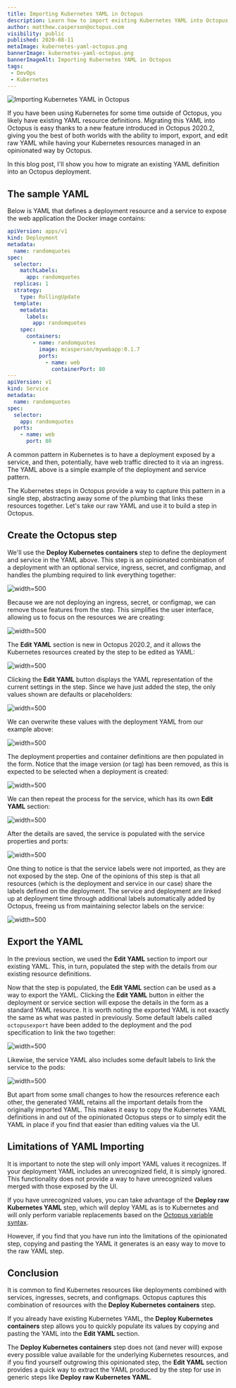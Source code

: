 ```yaml
---
title: Importing Kubernetes YAML in Octopus
description: Learn how to import existing Kubernetes YAML into Octopus steps
author: matthew.casperson@octopus.com
visibility: public
published: 2020-08-11
metaImage: kubernetes-yaml-octopus.png
bannerImage: kubernetes-yaml-octopus.png
bannerImageAlt: Importing Kubernetes YAML in Octopus
tags:
 - DevOps
 - Kubernetes
---
```


![Importing Kubernetes YAML in Octopus](kubernetes-yaml-octopus.png)

If you have been using Kubernetes for some time outside of Octopus, you likely have existing YAML resource definitions. Migrating this YAML into Octopus is easy thanks to a new feature introduced in Octopus 2020.2, giving you the best of both worlds with the ability to import, export, and edit raw YAML while having your Kubernetes resources managed in an opinionated way by Octopus.

In this blog post, I'll show you how to migrate an existing YAML definition into an Octopus deployment.

## The sample YAML

Below is YAML that defines a deployment resource and a service to expose the web application the Docker image contains:

```yaml
apiVersion: apps/v1
kind: Deployment
metadata:
  name: randomquotes
spec:
  selector:
    matchLabels:
      app: randomquotes
  replicas: 1
  strategy:
    type: RollingUpdate
  template:
    metadata:
      labels:
        app: randomquotes
    spec:
      containers:
        - name: randomquotes
          image: mcasperson/mywebapp:0.1.7
          ports:
            - name: web
              containerPort: 80
---
apiVersion: v1
kind: Service
metadata:
  name: randomquotes
spec:
  selector:
    app: randomquotes
  ports:
    - name: web
      port: 80
```

A common pattern in Kubernetes is to have a deployment exposed by a service, and then, potentially, have web traffic directed to it via an ingress. The YAML above is a simple example of the deployment and service pattern.

The Kubernetes steps in Octopus provide a way to capture this pattern in a single step, abstracting away some of the plumbing that links these resources together. Let's take our raw YAML and use it to build a step in Octopus.

## Create the Octopus step

We'll use the **Deploy Kubernetes containers** step to define the deployment and service in the YAML above. This step is an opinionated combination of a deployment with an optional service, ingress, secret, and configmap, and handles the plumbing required to link everything together:

![](deploy-containers.png "width=500")

Because we are not deploying an ingress, secret, or configmap, we can remove those features from the step. This simplifies the user interface, allowing us to focus on the resources we are creating:

![](disable-features.png "width=500")

The **Edit YAML** section is new in Octopus 2020.2, and it allows the Kubernetes resources created by the step to be edited as YAML:

![](deployment-edit-yaml.png "width=500")

Clicking the **Edit YAML** button displays the YAML representation of the current settings in the step. Since we have just added the step, the only values shown are defaults or placeholders:

![](deployment-default-yaml.png "width=500")

We can overwrite these values with the deployment YAML from our example above:

![](deployment-paste-yaml.png "width=500")

The deployment properties and container definitions are then populated in the form. Notice that the image version (or tag) has been removed, as this is expected to be selected when a deployment is created:

![](populated-deployment.png "width=500")

We can then repeat the process for the service, which has its own **Edit YAML** section:

![](service-edit-yaml.png "width=500")

After the details are saved, the service is populated with the service properties and ports:

![](service-pasted-yaml.png "width=500")

One thing to notice is that the service labels were not imported, as they are not exposed by the step. One of the opinions of this step is that all resources (which is the deployment and service in our case) share the labels defined on the deployment. The service and deployment are linked up at deployment time through additional labels automatically added by Octopus, freeing us from maintaining selector labels on the service:

![](populated-service.png "width=500")

## Export the YAML

In the previous section, we used the **Edit YAML** section to import our existing YAML. This, in turn, populated the step with the details from our existing resource definitions.

Now that the step is populated, the **Edit YAML** section can be used as a way to export the YAML. Clicking the **Edit YAML** button in either the deployment or service section will expose the details in the form as a standard YAML resource. It is worth noting the exported YAML is not exactly the same as what was pasted in previously. Some default labels called `octopusexport` have been added to the deployment and the pod specification to link the two together:

![](deployment-export.png "width=500")

Likewise, the service YAML also includes some default labels to link the service to the pods:

![](service-export.png "width=500")

But apart from some small changes to how the resources reference each other, the generated YAML retains all the important details from the originally imported YAML. This makes it easy to copy the Kubernetes YAML definitions in and out of the opinionated Octopus steps or to simply edit the YAML in place if you find that easier than editing values via the UI.

## Limitations of YAML Importing

It is important to note the step will only import YAML values it recognizes. If your deployment YAML includes an unrecognized field, it is simply ignored. This functionality does not provide a way to have unrecognized values merged with those exposed by the UI.

If you have unrecognized values, you can take advantage of the **Deploy raw Kubernetes YAML** step, which will deploy YAML as is to Kubernetes and will only perform variable replacements based on the [Octopus variable syntax](https://octopus.com/docs/projects/variables/variable-substitutions).

However, if you find that you have run into the limitations of the opinionated step, copying and pasting the YAML it generates is an easy way to move to the raw YAML step.

## Conclusion

It is common to find Kubernetes resources like deployments combined with services, ingresses, secrets, and configmaps. Octopus captures this combination of resources with the **Deploy Kubernetes containers** step.

If you already have existing Kubernetes YAML, the **Deploy Kubernetes containers** step allows you to quickly populate its values by copying and pasting the YAML into the **Edit YAML** section.

The **Deploy Kubernetes containers** step does not (and never will) expose every possible value available for the underlying Kubernetes resources, and if you find yourself outgrowing this opinionated step, the **Edit YAML** section provides a quick way to extract the YAML produced by the step for use in generic steps like **Deploy raw Kubernetes YAML**.